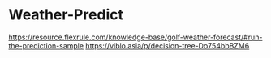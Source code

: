 # Weather-Predict

https://resource.flexrule.com/knowledge-base/golf-weather-forecast/#run-the-prediction-sample
https://viblo.asia/p/decision-tree-Do754bbBZM6